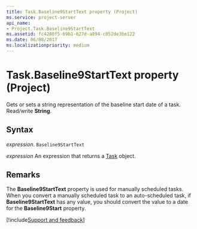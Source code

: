 ```yaml
---
title: Task.Baseline9StartText property (Project)
ms.service: project-server
api_name:
- Project.Task.Baseline9StartText
ms.assetid: fc4280f5-69b1-627d-a894-c052de3be122
ms.date: 06/08/2017
ms.localizationpriority: medium
---
```



# Task.Baseline9StartText property (Project)

Gets or sets a string representation of the baseline start date of a task. Read/write **String**.


## Syntax

_expression_. `Baseline9StartText`

 _expression_ An expression that returns a [Task](./Project.Task.md) object.


## Remarks

The **Baseline9StartText** property is used for manually scheduled tasks. When you convert a manually scheduled task to an auto-scheduled task, if **Baseline9StartText** has any value, you should convert the value to a date for the **Baseline9Start** property.

[!include[Support and feedback](~/includes/feedback-boilerplate.md)]